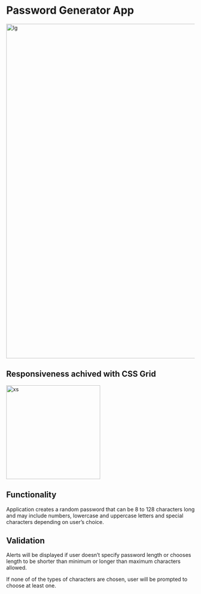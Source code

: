 # Password Generator App 
<img width="895" alt="lg" src="https://user-images.githubusercontent.com/58339034/71897619-1b4fff80-3125-11ea-9f3c-3146ef120217.png">

Responsiveness achived with CSS Grid
---
<img width="251" alt="xs" src="https://user-images.githubusercontent.com/58339034/71897711-52261580-3125-11ea-8c98-0eb256b6f700.png">

Functionality
---

Application creates a random password that can be 8 to 128 characters long and may include numbers, lowercase and uppercase letters and special characters depending on user’s choice. 

Validation
---

Alerts will be displayed if user doesn’t specify password length or chooses length to be shorter than minimum or longer than maximum characters allowed. 

If none of of the types of characters are chosen, user will be prompted to choose at least one.
